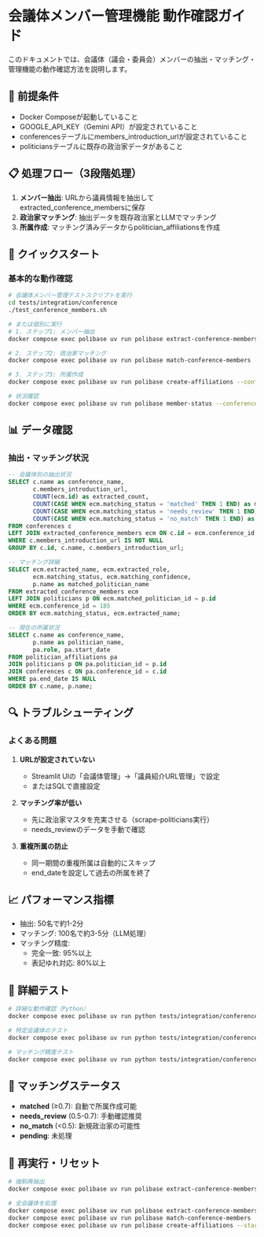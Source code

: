 # 会議体メンバー管理機能 動作確認ガイド

このドキュメントでは、会議体（議会・委員会）メンバーの抽出・マッチング・管理機能の動作確認方法を説明します。

## 🔧 前提条件

- Docker Composeが起動していること
- GOOGLE_API_KEY（Gemini API）が設定されていること
- conferencesテーブルにmembers_introduction_urlが設定されていること
- politiciansテーブルに既存の政治家データがあること

## 📋 処理フロー（3段階処理）

1. **メンバー抽出**: URLから議員情報を抽出してextracted_conference_membersに保存
2. **政治家マッチング**: 抽出データを既存政治家とLLMでマッチング
3. **所属作成**: マッチング済みデータからpolitician_affiliationsを作成

## 🚀 クイックスタート

### 基本的な動作確認
```bash
# 会議体メンバー管理テストスクリプトを実行
cd tests/integration/conference
./test_conference_members.sh

# または個別に実行
# 1. ステップ1: メンバー抽出
docker compose exec polibase uv run polibase extract-conference-members --conference-id 185

# 2. ステップ2: 政治家マッチング
docker compose exec polibase uv run polibase match-conference-members --conference-id 185

# 3. ステップ3: 所属作成
docker compose exec polibase uv run polibase create-affiliations --conference-id 185 --start-date 2024-01-01

# 状況確認
docker compose exec polibase uv run polibase member-status --conference-id 185
```

## 📊 データ確認

### 抽出・マッチング状況
```sql
-- 会議体別の抽出状況
SELECT c.name as conference_name,
       c.members_introduction_url,
       COUNT(ecm.id) as extracted_count,
       COUNT(CASE WHEN ecm.matching_status = 'matched' THEN 1 END) as matched,
       COUNT(CASE WHEN ecm.matching_status = 'needs_review' THEN 1 END) as needs_review,
       COUNT(CASE WHEN ecm.matching_status = 'no_match' THEN 1 END) as no_match
FROM conferences c
LEFT JOIN extracted_conference_members ecm ON c.id = ecm.conference_id
WHERE c.members_introduction_url IS NOT NULL
GROUP BY c.id, c.name, c.members_introduction_url;

-- マッチング詳細
SELECT ecm.extracted_name, ecm.extracted_role,
       ecm.matching_status, ecm.matching_confidence,
       p.name as matched_politician_name
FROM extracted_conference_members ecm
LEFT JOIN politicians p ON ecm.matched_politician_id = p.id
WHERE ecm.conference_id = 185
ORDER BY ecm.matching_status, ecm.extracted_name;

-- 現在の所属状況
SELECT c.name as conference_name,
       p.name as politician_name,
       pa.role, pa.start_date
FROM politician_affiliations pa
JOIN politicians p ON pa.politician_id = p.id
JOIN conferences c ON pa.conference_id = c.id
WHERE pa.end_date IS NULL
ORDER BY c.name, p.name;
```

## 🔍 トラブルシューティング

### よくある問題

1. **URLが設定されていない**
   - Streamlit UIの「会議体管理」→「議員紹介URL管理」で設定
   - またはSQLで直接設定

2. **マッチング率が低い**
   - 先に政治家マスタを充実させる（scrape-politicians実行）
   - needs_reviewのデータを手動で確認

3. **重複所属の防止**
   - 同一期間の重複所属は自動的にスキップ
   - end_dateを設定して過去の所属を終了

## 📈 パフォーマンス指標

- 抽出: 50名で約1-2分
- マッチング: 100名で約3-5分（LLM処理）
- マッチング精度:
  - 完全一致: 95%以上
  - 表記ゆれ対応: 80%以上

## 🧪 詳細テスト

```bash
# 詳細な動作確認（Python）
docker compose exec polibase uv run python tests/integration/conference/test_conference_detailed.py

# 特定会議体のテスト
docker compose exec polibase uv run python tests/integration/conference/test_specific_conference.py --conference-id 185

# マッチング精度テスト
docker compose exec polibase uv run python tests/integration/conference/test_matching_accuracy.py
```

## 📝 マッチングステータス

- **matched** (≥0.7): 自動で所属作成可能
- **needs_review** (0.5-0.7): 手動確認推奨
- **no_match** (<0.5): 新規政治家の可能性
- **pending**: 未処理

## 🔄 再実行・リセット

```bash
# 強制再抽出
docker compose exec polibase uv run polibase extract-conference-members --conference-id 185 --force

# 全会議体を処理
docker compose exec polibase uv run polibase extract-conference-members --force
docker compose exec polibase uv run polibase match-conference-members
docker compose exec polibase uv run polibase create-affiliations --start-date 2024-01-01
```
